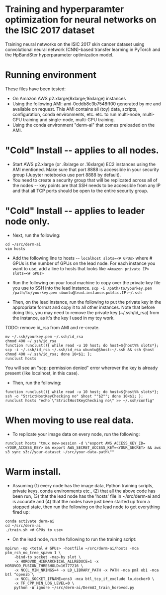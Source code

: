 # Training and hyperparamter optimization for neural networks on the ISIC 2017 dataset

Training neural networks on the ISIC 2017 skin cancer dataset using convolutional neural network (CNN)-based transfer learning in PyTorch and the HpBandSter hyperparameter optimization model. 

# Running environment
These files have been tested:
 - On Amazon AWS p2.xlarge(8xlarge;16xlarge) instances
 - Using the following AMI: ami-0cddb8c3b7548ff00 generated by me and available on request. This AMI contains all (toy) data, scripts, configuration, conda environments, etc. etc. to run multi-node, multi-GPU training and single-node, multi-GPU training. 
 - Using the conda environment "derm-ai" that comes preloaded on the AMI.
 
 # "Cold" Install -- applies to all nodes.
 - Start AWS p2.xlarge (or .8xlarge or .16xlarge) EC2 instances using the AMI mentioned. Make sure that port 8888 is accessible in your security group (Jupyter notebooks use port 8888 by default). 
 - You need to create a security group that will be replicated across all of the nodes -- key points are that SSH needs to be accessible from any IP and that all TCP ports should be open to the entire security group.

 # "Cold" Install -- applies to leader node only.
- Next, run the following:
```
cd ~/src/derm-ai
vim hosts
```
- Add the following line to hosts -- ```localhost slots=<# GPUs>``` where # GPUs is the number of GPUs on the lead node. For each instance you want to use, add a line to hosts that looks like ```<Amazon private IP> slots=<# GPUs>```

- Run the following on your local machine to copy over the private key file you use to SSH into the lead instance. 
```scp -i /path/to/yourkey.pem /path/to/yourkey.pem ubuntu@lead.instance.public.IP:~/.ssh```

- Then, on the lead instance, run the following to put the private key in the appropriate format and copy it to all other instances. Note that before doing this, you may need to remove the private key (~/.ssh/id_rsa) from the instance, as it's the key I used in my toy work. 

TODO: remove id_rsa from AMI and re-create.

```
mv ~/.ssh/yourkey.pem ~/.ssh/id_rsa
chmod 400 ~/.ssh/id_rsa
function runclust(){ while read -u 10 host; do host=${host%% slots*}; scp -i ~/.ssh/id_rsa ~/.ssh/id_rsa ubuntu@$host:~/.ssh && ssh $host chmod 400 ~/.ssh/id_rsa; done 10<$1; };
runclust hosts
```
You will see an "scp: permission denied" error wherever the key is already present (like localhost, in this case).

- Then, run the following: 
```
function runclust(){ while read -u 10 host; do host=${host%% slots*}; ssh -o "StrictHostKeyChecking no" $host ""$2""; done 10<$1; };
runclust hosts "echo \"StrictHostKeyChecking no\" >> ~/.ssh/config"
```

# When moving to use real data.
- To replicate your image data on every node, run the following:
```
runclust hosts "tmux new-session -d \"export AWS_ACCESS_KEY_ID=<YOUR_ACCESS_KEY> && export AWS_SECRET_ACCESS_KEY=<YOUR_SECRET> && aws s3 sync s3://your-dataset ~/src/your-data-path\""
```

# Warm install.
- Assuming (1) every node has the image data, Python training scripts, private keys, conda environments etc., (2) that all the above code has been run, (3) that the lead node has the 'hosts' file in ~/src/derm-ai and is accurate and (4) that the nodes have just been started up from a stopped state, then run the following on the lead node to get everything fired up:
```
conda activate derm-ai
cd ~/src/derm-ai
./train.sh <# GPUs to use>
```

- On the lead node, run the following to run the training script:
```
mpirun -np <total # GPUs> -hostfile ~/src/derm-ai/hosts -mca plm_rsh_no_tree_spawn 1 \
	-bind-to socket -map-by slot \
	-x HOROVOD_HIERARCHICAL_ALLREDUCE=1 -x HOROVOD_FUSION_THRESHOLD=16777216 \
	-x NCCL_MIN_NRINGS=4 -x LD_LIBRARY_PATH -x PATH -mca pml ob1 -mca btl ^openib \
	-x NCCL_SOCKET_IFNAME=ens3 -mca btl_tcp_if_exclude lo,docker0 \
	-x TF_CPP_MIN_LOG_LEVEL=0 \
	python -W ignore ~/src/derm-ai/DermAI_train_horovod.py
